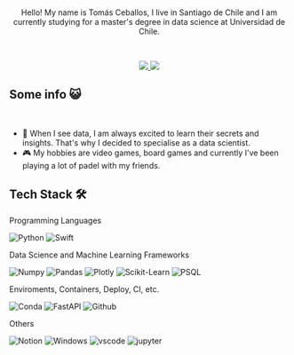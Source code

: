 <br>

<div align="center">

Hello! My name is Tomás Ceballos, I live in Santiago de Chile and I am currently studying for a master's degree in data science at Universidad de Chile.

</div>

<br>

<p align="center">
    <a href="https://www.linkedin.com/in/tom%C3%A1s-ceballos-salam%C3%A9-24827918b/">
        <img src="https://img.shields.io/badge/LinkedIn-0077B5?style=for-the-badge&logo=linkedin&logoColor=white"/>
    </a>
    <a href="mailto:tomas100h@gmail.com">
        <img src="https://img.shields.io/badge/Gmail-D14836?style=for-the-badge&logo=gmail&logoColor=white"/>
    </a>
</p>

## Some info 😺

<br>

- 🙌 When I see data, I am always excited to learn their secrets and insights. That's why I decided to specialise as a data scientist.  
- 🎮 My hobbies are video games, board games and currently I've been playing a lot of padel with my friends. 



## Tech Stack 🛠️

Programming Languages

![Python](https://img.shields.io/badge/Python-FFD43B?style=flat-square&logo=python&logoColor=blue)
![Swift](https://img.shields.io/badge/-Swift-orange?style=flat-square&logo=swift&logoColor=white)



Data Science and Machine Learning Frameworks

![Numpy](https://img.shields.io/badge/Numpy-777BB4?style=flat-square&logo=numpy&logoColor=white])
![Pandas](https://img.shields.io/badge/Pandas-2C2D72?style=flat-square&logo=pandas&logoColor=white])
![Plotly](https://img.shields.io/badge/Plotly-239120?style=flat-square&logo=plotly&logoColor=white])
![Scikit-Learn](https://img.shields.io/badge/scikit_learn-F7931E?style=flat-square&logo=scikit-learn&logoColor=white])
![PSQL](https://img.shields.io/badge/PostgreSQL-316192?style=flat-square&logo=postgresql&logoColor=white)

Enviroments, Containers, Deploy, CI, etc.

![Conda](https://img.shields.io/badge/conda-342B029.svg?&style=flat-square&logo=anaconda&logoColor=white)
![FastAPI](https://img.shields.io/badge/fastapi-109989?style=flat-square&logo=FASTAPI&logoColor=white)
![Github](https://img.shields.io/badge/GitHub-100000?style=flat-square&logo=github&logoColor=white)

Others

![Notion](https://img.shields.io/badge/Notion-000000?style=flat-square&logo=notion&logoColor=white)
![Windows](https://img.shields.io/badge/Windows-0078D6?style=flat-square&logo=windows&logoColor=white)
![vscode](https://img.shields.io/badge/VSCode-0078D4?style=flat-square&logo=visual%20studio%20code&logoColor=white)
![jupyter](https://img.shields.io/badge/Jupyter-F37626.svg?&style=flat-square&logo=Jupyter&logoColor=white)
